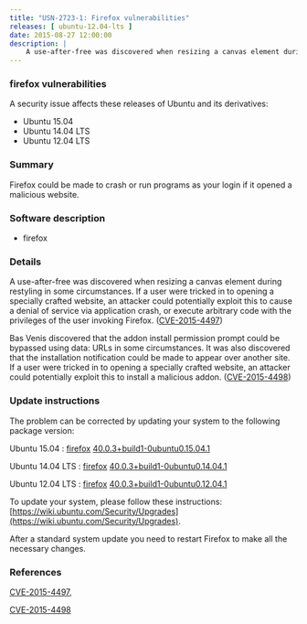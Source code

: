 ```yaml
---
title: "USN-2723-1: Firefox vulnerabilities"
releases: [ ubuntu-12.04-lts ]
date: 2015-08-27 12:00:00
description: |
    A use-after-free was discovered when resizing a canvas element during restyling in some circumstances. If a user were tricked in to opening a specially crafted website, an attacker could potentially exploit this to cause a denial of service via application crash, or execute arbitrary code with the privileges of the user invoking Firefox. ([CVE-2015-4497](http://people.ubuntu.com/~ubuntu-security/cve/CVE-2015-4497))
--- 
```

 
### firefox vulnerabilities

A security issue affects these releases of Ubuntu and its derivatives:

* Ubuntu 15.04
* Ubuntu 14.04 LTS
* Ubuntu 12.04 LTS

### Summary

Firefox could be made to crash or run programs as your login if it opened a malicious website.

### Software description

* firefox 

### Details

A use-after-free was discovered when resizing a canvas element during restyling in some circumstances. If a user were tricked in to opening a specially crafted website, an attacker could potentially exploit this to cause a denial of service via application crash, or execute arbitrary code with the privileges of the user invoking Firefox. ([CVE-2015-4497](http://people.ubuntu.com/~ubuntu-security/cve/CVE-2015-4497))

Bas Venis discovered that the addon install permission prompt could be bypassed using data: URLs in some circumstances. It was also discovered that the installation notification could be made to appear over another site. If a user were tricked in to opening a specially crafted website, an attacker could potentially exploit this to install a malicious addon. ([CVE-2015-4498](http://people.ubuntu.com/~ubuntu-security/cve/CVE-2015-4498)) 

### Update instructions

The problem can be corrected by updating your system to the following package version:

Ubuntu 15.04
 : [firefox](https://launchpad.net/ubuntu/+source/firefox) <span> [40.0.3+build1-0ubuntu0.15.04.1](https://launchpad.net/ubuntu/+source/firefox/40.0.3+build1-0ubuntu0.15.04.1) </span> 

Ubuntu 14.04 LTS
 : [firefox](https://launchpad.net/ubuntu/+source/firefox) <span> [40.0.3+build1-0ubuntu0.14.04.1](https://launchpad.net/ubuntu/+source/firefox/40.0.3+build1-0ubuntu0.14.04.1) </span> 

Ubuntu 12.04 LTS
 : [firefox](https://launchpad.net/ubuntu/+source/firefox) <span> [40.0.3+build1-0ubuntu0.12.04.1](https://launchpad.net/ubuntu/+source/firefox/40.0.3+build1-0ubuntu0.12.04.1) </span> 

To update your system, please follow these instructions: [https://wiki.ubuntu.com/Security/Upgrades](https://wiki.ubuntu.com/Security/Upgrades).

After a standard system update you need to restart Firefox to make all the necessary changes. 

### References

 [CVE-2015-4497](http://people.ubuntu.com/~ubuntu-security/cve/CVE-2015-4497), 

 [CVE-2015-4498](http://people.ubuntu.com/~ubuntu-security/cve/CVE-2015-4498)
 
